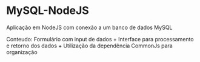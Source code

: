 # MySQL-NodeJS
Aplicação em NodeJS com conexão a um banco de dados MySQL

Conteudo:
Formulário com input de dados + Interface para processamento e retorno dos dados + Utilização da dependência CommonJs para organização
